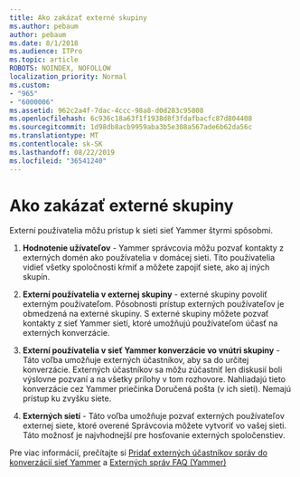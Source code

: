 ```yaml
---
title: Ako zakázať externé skupiny
ms.author: pebaum
author: pebaum
ms.date: 8/1/2018
ms.audience: ITPro
ms.topic: article
ROBOTS: NOINDEX, NOFOLLOW
localization_priority: Normal
ms.custom:
- "965"
- "6000006"
ms.assetid: 962c2a4f-7dac-4ccc-98a8-d0d283c95808
ms.openlocfilehash: 6c936c18a63f1f1938d8f3fdafbacfc87d804408
ms.sourcegitcommit: 1d98db8acb9959aba3b5e308a567ade6b62da56c
ms.translationtype: MT
ms.contentlocale: sk-SK
ms.lasthandoff: 08/22/2019
ms.locfileid: "36541240"
---
```

# <a name="how-to-disable-external-groups"></a>Ako zakázať externé skupiny

Externí používatelia môžu prístup k sieti sieť Yammer štyrmi spôsobmi.
  
1. **Hodnotenie užívateľov** - Yammer správcovia môžu pozvať kontakty z externých domén ako používatelia v domácej sieti. Títo používatelia vidieť všetky spoločnosti kŕmiť a môžete zapojiť siete, ako aj iných skupín.

2. **Externí používatelia v externej skupiny** - externé skupiny povoliť externým používateľom. Pôsobnosti prístup externých používateľov je obmedzená na externé skupiny. S externé skupiny môžete pozvať kontakty z sieť Yammer sietí, ktoré umožňujú používateľom účasť na externých konverzácie.

3. **Externí používatelia v sieť Yammer konverzácie vo vnútri skupiny** - Táto voľba umožňuje externých účastníkov, aby sa do určitej konverzácie. Externých účastníkov sa môžu zúčastniť len diskusií boli výslovne pozvaní a na všetky prílohy v tom rozhovore. Nahliadajú tieto konverzácie cez Yammer priečinka Doručená pošta (v ich sieti). Nemajú prístup ku zvyšku siete.

4. **Externých sietí** - Táto voľba umožňuje pozvať externých používateľov externej siete, ktoré overené Správcovia môžete vytvoriť vo vašej sieti. Táto možnosť je najvhodnejší pre hosťovanie externých spoločenstiev.

Pre viac informácií, prečítajte si [Pridať externých účastníkov správ do konverzácií sieť Yammer](https://support.office.com/article/add-external-messaging-participants-to-your-yammer-conversations-423653bb-86b2-4eac-9d7e-dca121f7c16c?ui=en-US&amp;rs=en-US&amp;ad=US) a [Externých správ FAQ (Yammer)](https://support.office.com/article/External-messaging-FAQ-Yammer-35b59d6c-bb1c-4541-bf19-9f67d2f2b199)
  